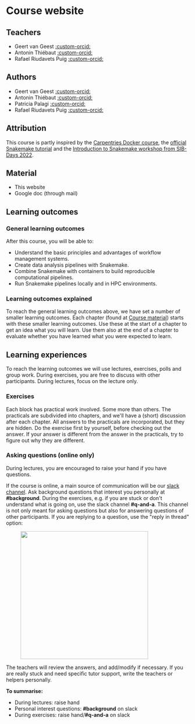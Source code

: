 # Course website

## Teachers 

- Geert van Geest [:custom-orcid:](https://orcid.org/0000-0002-1561-078X)
- Antonin Thiébaut [:custom-orcid:](https://orcid.org/0000-0002-7587-5587)
- Rafael Riudavets Puig [:custom-orcid:](https://orcid.org/0000-0002-2855-9952)

## Authors

- Geert van Geest [:custom-orcid:](https://orcid.org/0000-0002-1561-078X)
- Antonin Thiébaut [:custom-orcid:](https://orcid.org/0000-0002-7587-5587)
- Patricia Palagi [:custom-orcid:](https://orcid.org/0000-0001-9062-6303)
- Rafael Riudavets Puig [:custom-orcid:](https://orcid.org/0000-0002-2855-9952)

## Attribution

This course is partly inspired by the [Carpentries Docker course](https://carpentries-incubator.github.io/docker-introduction/), the [official Snakemake tutorial](https://snakemake.readthedocs.io/en/v8.20.5/tutorial/tutorial.html) and the [Introduction to Snakemake workshop from SIB-Days 2022](https://github.com/RomainFeron/workshop-snakemake-sibdays2022).

## Material

* This website
* Google doc (through mail)

## Learning outcomes

### General learning outcomes

After this course, you will be able to:

* Understand the basic principles and advantages of workflow management systems.
* Create data analysis pipelines with Snakemake.
* Combine Snakemake with containers to build reproducible computational pipelines.
* Run Snakemake pipelines locally and in HPC environments.

### Learning outcomes explained

To reach the general learning outcomes above, we have set a number of smaller learning outcomes. Each chapter (found at [Course material](course_material/day1/introduction_containers.md#learning-outcomes)) starts with these smaller learning outcomes. Use these at the start of a chapter to get an idea what you will learn. Use them also at the end of a chapter to evaluate whether you have learned what you were expected to learn.

## Learning experiences

To reach the learning outcomes we will use lectures, exercises, polls and group work. During exercises, you are free to discuss with other participants. During lectures, focus on the lecture only.

### Exercises

Each block has practical work involved. Some more than others. The practicals are subdivided into chapters, and we'll have a (short) discussion after each chapter. All answers to the practicals are incorporated, but they are hidden. Do the exercise first by yourself, before checking out the answer. If your answer is different from the answer in the practicals, try to figure out why they are different.

### Asking questions (online only)

During lectures, you are encouraged to raise your hand if you have questions.

If the course is online, a main source of communication will be our [slack channel](https://www.slack.com). Ask background questions that interest you personally at **#background**. During the exercises, e.g. if you are stuck or don't understand what is going on, use the slack channel **#q-and-a**.  This channel is not only meant for asking questions but also for answering questions of other participants. If you are replying to a question, use the "reply in thread" option:

<figure>
  <img src="assets/images/reply_in_thread.png" width="350"/>
</figure>

The teachers will review the answers, and add/modify if necessary. If you are really stuck and need specific tutor support, write the teachers or helpers personally.

**To summarise:**

* During lectures: raise hand
* Personal interest questions: **#background** on slack
* During exercises: raise hand/**\#q-and-a** on slack
